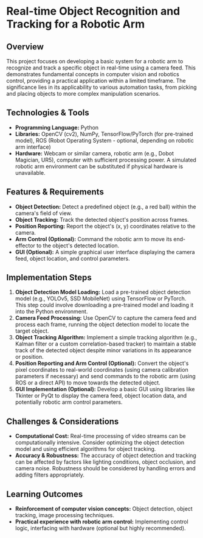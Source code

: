 # Real-time Object Recognition and Tracking for a Robotic Arm

## Overview
This project focuses on developing a basic system for a robotic arm to recognize and track a specific object in real-time using a camera feed. This demonstrates fundamental concepts in computer vision and robotics control, providing a practical application within a limited timeframe.  The significance lies in its applicability to various automation tasks, from picking and placing objects to more complex manipulation scenarios.

## Technologies & Tools
- **Programming Language:** Python
- **Libraries:** OpenCV (cv2), NumPy, TensorFlow/PyTorch (for pre-trained model), ROS (Robot Operating System - optional, depending on robotic arm interface)
- **Hardware:** Webcam or similar camera, robotic arm (e.g., Dobot Magician, UR5), computer with sufficient processing power.  A simulated robotic arm environment can be substituted if physical hardware is unavailable.

## Features & Requirements
- **Object Detection:** Detect a predefined object (e.g., a red ball) within the camera's field of view.
- **Object Tracking:** Track the detected object's position across frames.
- **Position Reporting:** Report the object's (x, y) coordinates relative to the camera.
- **Arm Control (Optional):**  Command the robotic arm to move its end-effector to the object's detected location.
- **GUI (Optional):** A simple graphical user interface displaying the camera feed, object location, and control parameters.

## Implementation Steps
1. **Object Detection Model Loading:** Load a pre-trained object detection model (e.g., YOLOv5, SSD MobileNet) using TensorFlow or PyTorch. This step could involve downloading a pre-trained model and loading it into the Python environment.
2. **Camera Feed Processing:**  Use OpenCV to capture the camera feed and process each frame, running the object detection model to locate the target object.
3. **Object Tracking Algorithm:** Implement a simple tracking algorithm (e.g., Kalman filter or a custom correlation-based tracker) to maintain a stable track of the detected object despite minor variations in its appearance or position.
4. **Position Reporting and Arm Control (Optional):**  Convert the object's pixel coordinates to real-world coordinates (using camera calibration parameters if necessary) and send commands to the robotic arm (using ROS or a direct API) to move towards the detected object.
5. **GUI Implementation (Optional):**  Develop a basic GUI using libraries like Tkinter or PyQt to display the camera feed, object location data, and potentially robotic arm control parameters.

## Challenges & Considerations
- **Computational Cost:** Real-time processing of video streams can be computationally intensive.  Consider optimizing the object detection model and using efficient algorithms for object tracking.
- **Accuracy & Robustness:**  The accuracy of object detection and tracking can be affected by factors like lighting conditions, object occlusion, and camera noise.  Robustness should be considered by handling errors and adding filters appropriately.

## Learning Outcomes
- **Reinforcement of computer vision concepts:** Object detection, object tracking, image processing techniques.
- **Practical experience with robotic arm control:** Implementing control logic, interfacing with hardware (optional but highly recommended).

